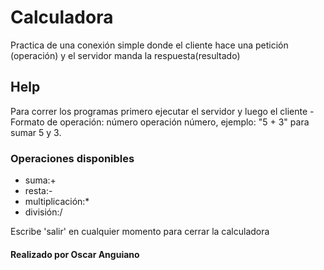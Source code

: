 # Calculadora
Practica de una conexión simple donde el cliente hace una petición (operación) y el servidor manda la respuesta(resultado)

## Help
Para correr los programas primero ejecutar el servidor y luego el cliente
-Formato de operación: número operación número, ejemplo: "5 + 3" para sumar 5 y 3.
### Operaciones disponibles
+ suma:+
+ resta:-
+ multiplicación:*
+ división:/

Escribe 'salir' en cualquier momento para cerrar la calculadora
#### Realizado por Oscar Anguiano
